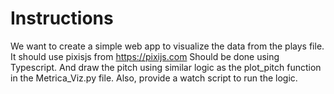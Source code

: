 # Instructions

We want to create a simple web app to visualize the data from the plays file.
It should use pixisjs from https://pixijs.com
Should be done using Typescript.
And draw the pitch using similar logic as the plot_pitch function in the Metrica_Viz.py file.
Also, provide a watch script to run the logic.